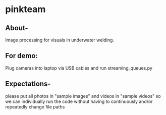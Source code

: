 # pinkteam

## About-
Image processing for visuals in underwater welding.

## For demo:
Plug cameras into laptop via USB cables and run streaming_queues.py

## Expectations-
please put all photos in "sample images" and videos in "sample videos" so we can individually run the code without having to continuously and/or repeatedly change file paths
